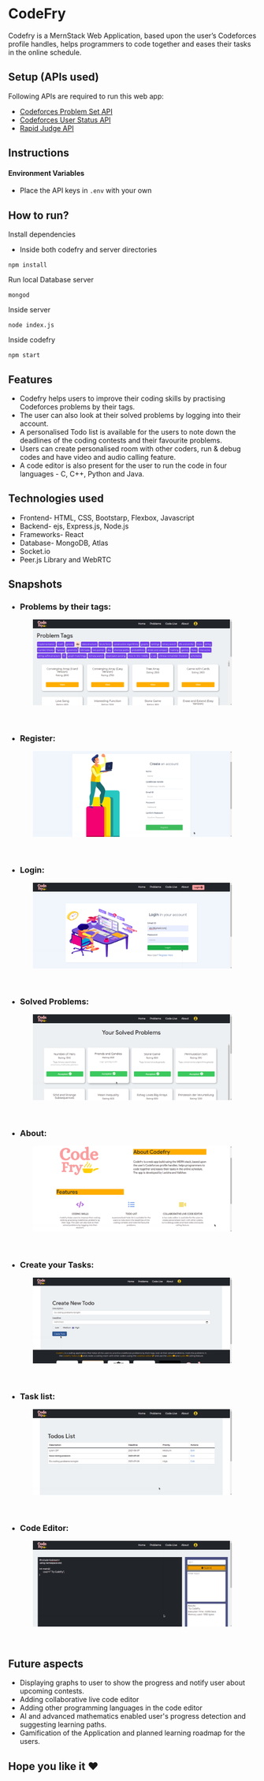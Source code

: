 # CodeFry
Codefry is a MernStack Web Application, based upon the user’s Codeforces profile handles, helps programmers to code together and eases their tasks in the online schedule.

## Setup (APIs used)
Following APIs are required to run this web app:

- [Codeforces Problem Set API](https://codeforces.com/api/problemset.problems?tags=implementation)
- [Codeforces User Status API](https://codeforces.com/api/user.status?handle=Fefer_Ivan&from=1&count=10)
- [Rapid Judge API](https://judge0-ce.p.rapidapi.com/submissions)

## Instructions

#### Environment Variables
- Place the API keys in `.env` with your own

## How to run?
Install dependencies
- Inside both codefry and server directories
```` 
npm install
```` 
Run local Database server
```` 
mongod
```` 
Inside server
```` 
node index.js
````
Inside codefry
```` 
npm start
````

## Features
- Codefry helps users to improve their coding skills by practising Codeforces problems by their tags. 
- The user can also look at their solved problems by logging into their account.
- A personalised Todo list is available for the users to note down the deadlines of the coding contests and their favourite problems.
- Users can create personalised room with other coders, run & debug codes and have video and audio calling feature.
- A code editor is also present for the user to run the code in four languages - C, C++, Python and Java.

## Technologies used
- Frontend- HTML, CSS, Bootstarp, Flexbox, Javascript
- Backend- ejs, Express.js, Node.js
- Frameworks- React
- Database- MongoDB, Atlas
- Socket.io
- Peer.js Library and WebRTC

## Snapshots
- ### Problems by their tags:
<p align="center"><img src="screenshots/problems.png" width = 80%></p><br>

- ### Register:
<p align="center"><img src="screenshots/register.png" width = 80%></p><br>

- ### Login:
<p align="center"><img src="screenshots/login.png" width = 80%></p><br>

- ### Solved Problems:
<p align="center"><img src="screenshots/solved-problems.png" width = 80%></p><br>

- ### About:
<p align="center"><img src="screenshots/About.png" width = 80%></p><br>

- ### Create your Tasks:
<p align="center"><img src="screenshots/createTodo.png" width = 80%></p><br>

- ### Task list:
<p align="center"><img src="screenshots/todoList.png" width = 80%></p><br>

- ### Code Editor:
<p align="center"><img src="screenshots/CodeEditor.png" width = 80%></p><br>

## Future aspects
- Displaying graphs to user to show the progress and notify user about upcoming contests.
- Adding collaborative live code editor
- Adding other programming languages in the code editor
- AI and advanced mathematics enabled user's progress detection and suggesting learning paths.
- Gamification of the Application and planned learning roadmap for the users.

## Hope you like it ❤️
